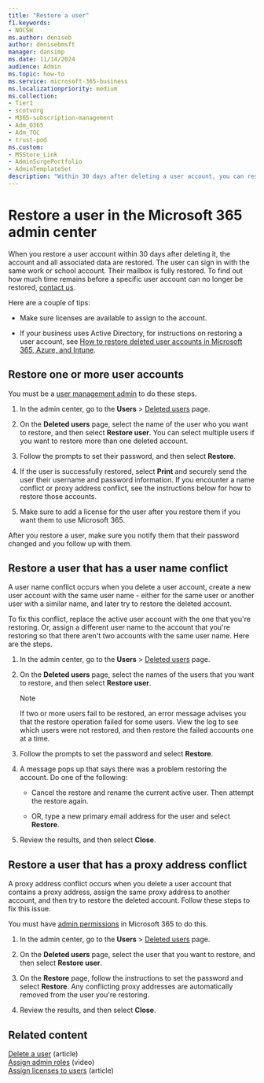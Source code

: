 ```yaml
---
title: "Restore a user"
f1.keywords:
- NOCSH
ms.author: deniseb
author: denisebmsft
manager: dansimp
ms.date: 11/14/2024
audience: Admin
ms.topic: how-to
ms.service: microsoft-365-business
ms.localizationpriority: medium
ms.collection: 
- Tier1
- scotvorg
- M365-subscription-management
- Adm_O365
- Adm_TOC
- trust-pod
ms.custom:
- MSStore_Link
- AdminSurgePortfolio
- AdminTemplateSet
description: "Within 30 days after deleting a user account, you can restore the account and all data, and the user can sign in with the same account."
---
```


# Restore a user in the Microsoft 365 admin center

When you restore a user account within 30 days after deleting it, the account and all associated data are restored. The user can sign in with the same work or school account. Their mailbox is fully restored. To find out how much time remains before a specific user account can no longer be restored, [contact us](../../business-video/get-help-support.md).
  
Here are a couple of tips:
  
- Make sure licenses are available to assign to the account.

- If your business uses Active Directory, for instructions on restoring a user account, see [How to restore deleted user accounts in Microsoft 365, Azure, and Intune](/microsoft-365/troubleshoot/active-directory/restore-deleted-user-accounts).

## Restore one or more user accounts

You must be a [user management admin](about-admin-roles.md) to do these steps.

1. In the admin center, go to the **Users** \> <a href="https://go.microsoft.com/fwlink/p/?linkid=2071581" target="_blank">Deleted users</a> page.

2. On the **Deleted users** page, select the name of the user who you want to restore, and then select **Restore user**. You can select multiple users if you want to restore more than one deleted account.

3. Follow the prompts to set their password, and then select **Restore**.

4. If the user is successfully restored, select **Print** and securely send the user their username and password information. If you encounter a name conflict or proxy address conflict, see the instructions below for how to restore those accounts.

5. Make sure to add a license for the user after you restore them if you want them to use Microsoft 365.

After you restore a user, make sure you notify them that their password changed and you follow up with them.
  
## Restore a user that has a user name conflict

A user name conflict occurs when you delete a user account, create a new user account with the same user name - either for the same user or another user with a similar name, and later try to restore the deleted account.
  
To fix this conflict, replace the active user account with the one that you're restoring. Or, assign a different user name to the account that you're restoring so that there aren't two accounts with the same user name. Here are the steps.

1. In the admin center, go to the **Users** \> <a href="https://go.microsoft.com/fwlink/p/?linkid=2071581" target="_blank">Deleted users</a> page.
  
2. On the **Deleted users** page, select the names of the users that you want to restore, and then select **Restore user**.

    > [!NOTE]
    > If two or more users fail to be restored, an error message advises you that the restore operation failed for some users. View the log to see which users were not restored, and then restore the failed accounts one at a time.
  
3. Follow the prompts to set the password and select **Restore**.

4. A message pops up that says there was a problem restoring the account. Do one of the following:

     - Cancel the restore and rename the current active user. Then attempt the restore again.

     - OR, type a new primary email address for the user and select **Restore**.

5. Review the results, and then select **Close**.

## Restore a user that has a proxy address conflict

A proxy address conflict occurs when you delete a user account that contains a proxy address, assign the same proxy address to another account, and then try to restore the deleted account. Follow these steps to fix this issue.
  
You must have [admin permissions](about-admin-roles.md) in Microsoft 365 to do this.

1. In the admin center, go to the **Users** \> <a href="https://go.microsoft.com/fwlink/p/?linkid=2071581" target="_blank">Deleted users</a> page.

2. On the **Deleted users** page, select the user that you want to restore, and then select **Restore user**.

3. On the **Restore** page, follow the instructions to set the password and select **Restore**. Any conflicting proxy addresses are automatically removed from the user you're restoring.

4. Review the results, and then select **Close**.

## Related content

[Delete a user](delete-a-user.md) (article)\
[Assign admin roles](assign-admin-roles.md) (video)\
[Assign licenses to users](../manage/assign-licenses-to-users.md) (article)
